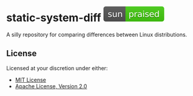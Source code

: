 # static-system-diff ![Praise Be](./img/sun-praised.svg)

A silly repository for comparing differences between Linux distributions.

## License

Licensed at your discretion under either:

 - [MIT License](./LICENSE-MIT)
 - [Apache License, Version 2.0](./LICENSE-APACHE)
